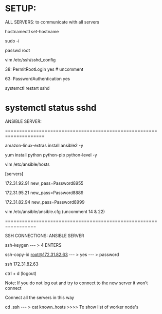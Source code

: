 SETUP:
===================================================================

ALL SERVERS: to communicate with all servers

hostnamectl set-hostname                                                       

sudo -i

passwd root

vim /etc/ssh/sshd_config

38: PermitRootLogin yes  # uncomment

63: PasswordAuthentication yes

systemctl restart sshd

systemctl status sshd
====================================================================
ANSIBLE SERVER:

====================================================================

amazon-linux-extras install ansible2 -y

yum install python python-pip python-level -y

vim /etc/ansible/hosts

[servers]

172.31.92.91 new_pass=Password8955

172.31.95.21 new_pass=Password8889

172.31.82.94 new_pass=Password8999

vim /etc/ansible/ansible.cfg (uncomment 14 & 22)

=================================================================


SSH CONNECTIONS: ANSIBLE SERVER

ssh-keygen  --- > 4 ENTERS

ssh-copy-id root@172.31.82.63 --- > yes --- > password

ssh 172.31.82.63

ctrl + d (logout)

Note: If you do not log out and try to connect to the new server it won't connect

Connect all the servers in this way

cd .ssh --- > cat known_hosts     >>>> To show list of worker node's 
